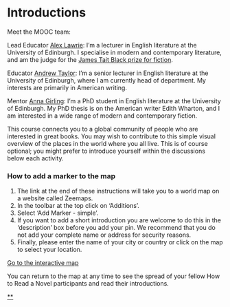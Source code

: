 # Introductions

Meet the MOOC team:

Lead Educator [Alex Lawrie](https://www.futurelearn.com/profiles/5702559): I’m a lecturer in English literature at the University of Edinburgh. I specialise in modern and contemporary literature, and am the judge for the [James Tait Black prize for fiction](http://www.ed.ac.uk/events/james-tait-black).

Educator [Andrew Taylor](https://www.futurelearn.com/profiles/5935055): I’m a senior lecturer in English literature at the University of Edinburgh, where I am currently head of department. My interests are primarily in American writing.

Mentor [Anna Girling](https://www.futurelearn.com/profiles/6458007): I’m a PhD student in English literature at the University of Edinburgh. My PhD thesis is on the American writer Edith Wharton, and I am interested in a wide range of modern and contemporary fiction.

This course connects you to a global community of people who are interested in great books. You may wish to contribute to this simple visual overview of the places in the world where you all live. This is of course optional; you might prefer to introduce yourself within the discussions below each activity.

### How to add a marker to the map

1. The link at the end of these instructions will take you to a world map on a website called Zeemaps.
2. In the toolbar at the top click on ‘Additions’.
3. Select ‘Add Marker - simple’.
4. If you want to add a short introduction you are welcome to do this in the ‘description’ box before you add your pin. We recommend that you do not add your complete name or address for security reasons.
5. Finally, please enter the name of your city or country or click on the map to select your location.

[Go to the interactive map](https://zeemaps.com/map?group=2545299&add=1)

You can return to the map at any time to see the spread of your fellow How to Read a Novel participants and read their introductions.

[**](https://www.futurelearn.com/courses/how-to-read-a-novel/1/steps/204756#fl-comments)

